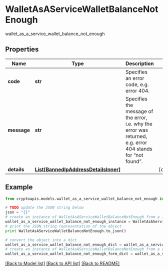 # WalletAsAServiceWalletBalanceNotEnough

wallet_as_a_service_wallet_balance_not_enough

## Properties
Name | Type | Description | Notes
------------ | ------------- | ------------- | -------------
**code** | **str** | Specifies an error code, e.g. error 404. | 
**message** | **str** | Specifies the message of the error, i.e. why the error was returned, e.g. error 404 stands for “not found”. | 
**details** | [**List[BannedIpAddressDetailsInner]**](BannedIpAddressDetailsInner.md) |  | [optional] 

## Example

```python
from cryptoapis.models.wallet_as_a_service_wallet_balance_not_enough import WalletAsAServiceWalletBalanceNotEnough

# TODO update the JSON string below
json = "{}"
# create an instance of WalletAsAServiceWalletBalanceNotEnough from a JSON string
wallet_as_a_service_wallet_balance_not_enough_instance = WalletAsAServiceWalletBalanceNotEnough.from_json(json)
# print the JSON string representation of the object
print WalletAsAServiceWalletBalanceNotEnough.to_json()

# convert the object into a dict
wallet_as_a_service_wallet_balance_not_enough_dict = wallet_as_a_service_wallet_balance_not_enough_instance.to_dict()
# create an instance of WalletAsAServiceWalletBalanceNotEnough from a dict
wallet_as_a_service_wallet_balance_not_enough_form_dict = wallet_as_a_service_wallet_balance_not_enough.from_dict(wallet_as_a_service_wallet_balance_not_enough_dict)
```
[[Back to Model list]](../README.md#documentation-for-models) [[Back to API list]](../README.md#documentation-for-api-endpoints) [[Back to README]](../README.md)


